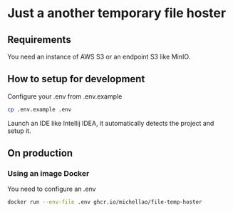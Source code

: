 # Just a another temporary file hoster

## Requirements

You need an instance of AWS S3 or an endpoint S3 like MinIO.

## How to setup for development

Configure your .env from .env.example

```sh
cp .env.example .env
```

Launch an IDE like Intellij IDEA, it automatically detects the project and setup it.

## On production

### Using an image Docker

You need to configure an .env

```sh
docker run --env-file .env ghcr.io/michellao/file-temp-hoster
```
